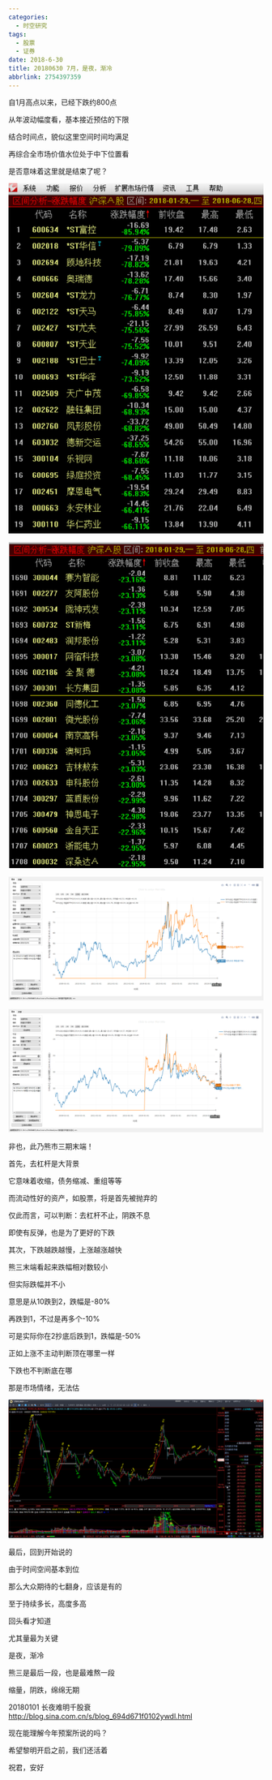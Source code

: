```yaml
---
categories:
  - 时空研究
tags:
  - 股票
  - 证券
date: 2018-6-30
title: 20180630 7月，是夜，渐冷
abbrlink: 2754397359
---
```

自1月高点以来，已经下跌约800点

从年波动幅度看，基本接近预估的下限

结合时间点，貌似这里空间时间均满足

再综合全市场价值水位处于中下位置看

是否意味着这里就是结束了呢？


![20180630-0](/images/20180630-0.jpeg)

![20180630-1](/images/20180630-1.jpeg)

![20180630-2](/images/20180630-2.gif)

![20180630-3](/images/20180630-3.gif)

非也，此乃熊市三期末端！

首先，去杠杆是大背景

它意味着收缩，债务缩减、重组等等

而流动性好的资产，如股票，将是首先被抛弃的

仅此而言，可以判断：去杠杆不止，阴跌不息

即使有反弹，也是为了更好的下跌


其次，下跌越跌越慢，上涨越涨越快

熊三末端看起来跌幅相对数较小

但实际跌幅并不小

意思是从10跌到2，跌幅是-80%

再跌到1，不过是再多个-10%

可是实际你在2抄底后跌到1，跌幅是-50%

正如上涨不主动判断顶在哪里一样

下跌也不判断底在哪

那是市场情绪，无法估

![20180630-4](/images/20180630-4.gif)

最后，回到开始说的

由于时间空间基本到位

那么大众期待的七翻身，应该是有的

至于持续多长，高度多高

回头看才知道

尤其量最为关键


是夜，渐冷

熊三是最后一段，也是最难熬一段

缩量，阴跌，绵绵无期

20180101 长夜难明千股衰
http://blog.sina.com.cn/s/blog_694d671f0102ywdl.html

现在能理解今年预案所说的吗？

希望黎明开启之前，我们还活着

祝君，安好
